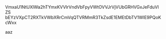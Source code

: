 VmxaU1NtUXlWa2hTYmxKVVlrVndVbFpyVWtOVVJrVjVUbGRHVGxJeFduVlZS
bEYzVXpCT2RXTkVWbXRrCmVqQTVRMmR3TkZsdE1EMEtDbTV1WlE9PQoKcWxx

aaz